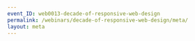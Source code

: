 ```yaml
---
event_ID: web0013-decade-of-responsive-web-design
permalink: /webinars/decade-of-responsive-web-design/meta/
layout: meta
---
```

